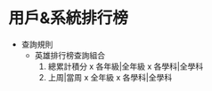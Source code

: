 # 用戶&系統排行榜

* 查詢規則
    - 英雄排行榜查詢組合
        1. 總累計積分 x 各年級|全年級 x 各學科|全學科
        1. 上周|當周 x 全年級 x 各學科|全學科
